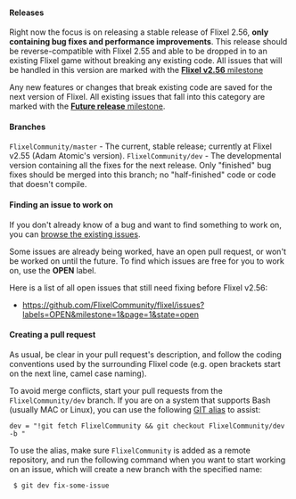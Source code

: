 
#### Releases

Right now the focus is on releasing a stable release of Flixel 2.56, **only containing bug fixes and performance improvements**. This release should be reverse-compatible with Flixel 2.55 and able to be dropped in to an existing Flixel game without breaking any existing code. All issues that will be handled in this version are marked with the [**Flixel v2.56** milestone](https://github.com/FlixelCommunity/flixel/issues?milestone=1&state=open)

Any new features or changes that break existing code are saved for the next version of Flixel. All existing issues that fall into this category are marked with the [**Future release** milestone](https://github.com/FlixelCommunity/flixel/issues?milestone=2&state=open).

#### Branches

 `FlixelCommunity/master` - The current, stable release; currently at Flixel v2.55 (Adam Atomic's version).
 `FlixelCommunity/dev` - The developmental version containing all the fixes for the next release. Only "finished" bug fixes should be merged into this branch; no "half-finished" code or code that doesn't compile.

#### Finding an issue to work on

If you don't already know of a bug and want to find something to work on, you can [browse the existing issues](https://github.com/FlixelCommunity/flixel/issues?page=1&state=open).

Some issues are already being worked, have an open pull request, or won't be worked on until the future. To find which issues are free for you to work on, use the **OPEN** label.

Here is a list of all open issues that still need fixing before Flixel v2.56:
* https://github.com/FlixelCommunity/flixel/issues?labels=OPEN&milestone=1&page=1&state=open


#### Creating a pull request

As usual, be clear in your pull request's description, and follow the coding conventions used by the surrounding Flixel code (e.g. open brackets start on the next line, camel case naming).

To avoid merge conflicts, start your pull requests from the `FlixelCommunity/dev` branch. If you are on a system that supports Bash (usually MAC or Linux), you can use the following [GIT alias](https://git.wiki.kernel.org/index.php/Aliases) to assist:

```
dev = "!git fetch FlixelCommunity && git checkout FlixelCommunity/dev -b "
```

To use the alias, make sure `FlixelCommunity` is added as a remote repository, and run the following command when you want to start working on an issue, which will create a new branch with the specified name:

```
 $ git dev fix-some-issue
```

